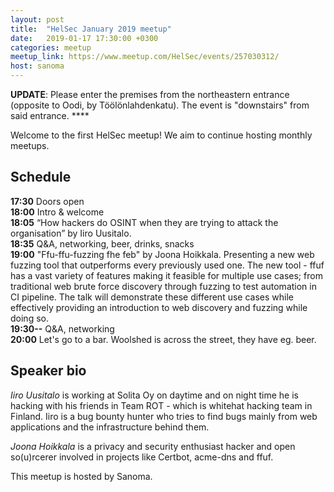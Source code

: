 ```yaml
---
layout: post
title:  "HelSec January 2019 meetup"
date:   2019-01-17 17:30:00 +0300
categories: meetup
meetup_link: https://www.meetup.com/HelSec/events/257030312/
host: sanoma
---
```

**UPDATE**: Please enter the premises from the northeastern entrance (opposite to Oodi, by Töölönlahdenkatu). The event is "downstairs" from said entrance. ****

Welcome to the first HelSec meetup! We aim to continue hosting monthly meetups.

## Schedule
**17:30** Doors open  
**18:00** Intro & welcome  
**18:05** “How hackers do OSINT when they are trying to attack the organisation” by Iiro Uusitalo.  
**18:35** Q&A, networking, beer, drinks, snacks  
**19:00** "Ffu-ffu-fuzzing fhe feb" by Joona Hoikkala. Presenting a new web fuzzing tool that outperforms every previously used one. The new tool - ffuf has a vast variety of features making it feasible for multiple use cases; from traditional web brute force discovery through fuzzing to test automation in CI pipeline. The talk will demonstrate these different use cases while effectively providing an introduction to web discovery and fuzzing while doing so.  
**19:30--** Q&A, networking  
**20:00** Let's go to a bar. Woolshed is across the street, they have eg. beer.  

## Speaker bio
*Iiro Uusitalo* is working at Solita Oy on daytime and on night time he is hacking with his friends in Team ROT - which is whitehat hacking team in Finland. Iiro is a bug bounty hunter who tries to find bugs mainly from web applications and the infrastructure behind them.  

*Joona Hoikkala* is a privacy and security enthusiast hacker and open so(u)rcerer involved in projects like Certbot, acme-dns and ffuf.

This meetup is hosted by Sanoma.
